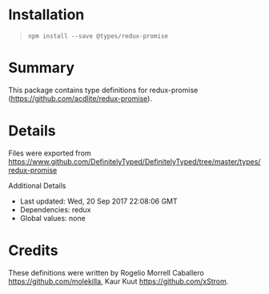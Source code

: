 # Installation
> `npm install --save @types/redux-promise`

# Summary
This package contains type definitions for redux-promise (https://github.com/acdlite/redux-promise).

# Details
Files were exported from https://www.github.com/DefinitelyTyped/DefinitelyTyped/tree/master/types/redux-promise

Additional Details
 * Last updated: Wed, 20 Sep 2017 22:08:06 GMT
 * Dependencies: redux
 * Global values: none

# Credits
These definitions were written by Rogelio Morrell Caballero <https://github.com/molekilla>, Kaur Kuut <https://github.com/xStrom>.
